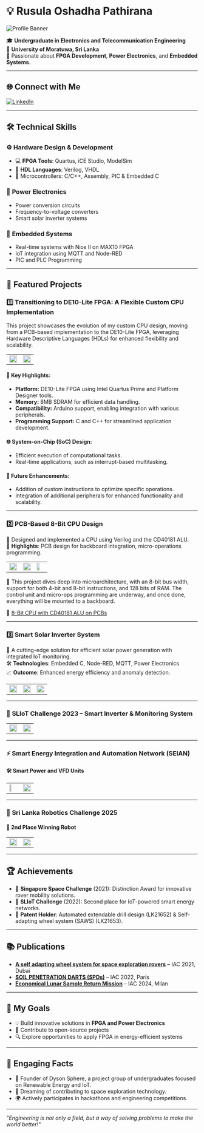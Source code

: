 # 💡 Rusula Oshadha Pathirana

![Profile Banner](Images/Profile_banner.jpg)

🎓 **Undergraduate in Electronics and Telecommunication Engineering**  
📍 **University of Moratuwa, Sri Lanka**  
🌟 Passionate about **FPGA Development**, **Power Electronics**, and **Embedded Systems**.

---

## 🌐 Connect with Me

[![LinkedIn](https://img.shields.io/badge/LinkedIn-Oshadha%20Pathirana-blue?logo=linkedin&logoColor=white)](http://www.linkedin.com/in/oshadhapathirana)  

---

## 🛠️ Technical Skills

### ⚙️ **Hardware Design & Development**
- 💻 **FPGA Tools**: Quartus, iCE Studio, ModelSim  
- 🔌 **HDL Languages**: Verilog, VHDL  
- 🧠 Microcontrollers: C/C++, Assembly, PIC & Embedded C

### 🔋 **Power Electronics**
- Power conversion circuits  
- Frequency-to-voltage converters  
- Smart solar inverter systems

### 📡 **Embedded Systems**
- Real-time systems with Nios II on MAX10 FPGA  
- IoT integration using MQTT and Node-RED  
- PIC and PLC Programming

---

## 🚀 Featured Projects

### 1️⃣ **Transitioning to DE10-Lite FPGA: A Flexible Custom CPU Implementation**

This project showcases the evolution of my custom CPU design, moving from a PCB-based implementation to the DE10-Lite FPGA, leveraging Hardware Descriptive Languages (HDLs) for enhanced flexibility and scalability.

<table style="border-collapse: collapse;">
<tr>
<td><img src="Images/9.jpg" height= "100%" width="100%" style="padding: 0;"></td>
<td><img src="Images/10.jpg" height= "100%" width="100%" style="padding: 0;"></td>
</tr>
</table>

#### 🔑 Key Highlights:
- **Platform:** DE10-Lite FPGA using Intel Quartus Prime and Platform Designer tools.  
- **Memory:** 8MB SDRAM for efficient data handling.  
- **Compatibility:** Arduino support, enabling integration with various peripherals.  
- **Programming Support:** C and C++ for streamlined application development.

#### 🌐 System-on-Chip (SoC) Design:
- Efficient execution of computational tasks.  
- Real-time applications, such as interrupt-based multitasking.

#### 🚀 Future Enhancements:
- Addition of custom instructions to optimize specific operations.  
- Integration of additional peripherals for enhanced functionality and scalability.

---

### 2️⃣ **PCB-Based 8-Bit CPU Design**

💾 Designed and implemented a CPU using Verilog and the CD40181 ALU.  
📐 **Highlights**: PCB design for backboard integration, micro-operations programming.

<table style="border-collapse: collapse;">
<tr>
<td><img src="Images/6.jpg" width="100%" style="padding: 0;"></td>
<td><img src="Images/7.jpg" width="100%" style="padding: 0;"></td>
<td><img src="Images/8.jpg" width="60%" style="padding: 0;"></td>
</tr>
</table>

🧠 This project dives deep into microarchitecture, with an 8-bit bus width, support for both 4-bit and 8-bit instructions, and 128 bits of RAM. The control unit and micro-ops programming are underway, and once done, everything will be mounted to a backboard.

🔗 [8-Bit CPU with CD40181 ALU on PCBs](https://github.com/OshadhaPathirana/8-Bit-CPU-with-CD40181-ALU-on-PCBs)

---

### 3️⃣ **Smart Solar Inverter System**

🔋 A cutting-edge solution for efficient solar power generation with integrated IoT monitoring.  
🛠️ **Technologies**: Embedded C, Node-RED, MQTT, Power Electronics  
📈 **Outcome**: Enhanced energy efficiency and anomaly detection.

<table style="border-collapse: collapse;">
<tr>
<td><img src="Images/11.jpg" width="100%" style="padding: 0;"></td>
<td><img src="Images/12.jpg" width="100%" style="padding: 0;"></td>
<td><img src="Images/14.jpg" width="100%" style="padding: 0;"></td>
</tr>
</table>

---

### 🧠 **SLIoT Challenge 2023 – Smart Inverter & Monitoring System**
<table style="border-collapse: collapse;">
<tr>
<td><img src="Images/2.jpg" width="100%" style="padding: 0;"></td>
<td><img src="Images/3.jpg" width="100%" style="padding: 0;"></td>
</tr>
</table>

---

### ⚡ **Smart Energy Integration and Automation Network (SEIAN)**  
#### 🛠 Smart Power and VFD Units
<table style="border-collapse: collapse;">
<tr>
<td><img src="Images/4.jpg" width="50%" style="padding: 0;"></td>
<td><img src="Images/5.jpg" width="100%" style="padding: 0;"></td>
</tr>
</table>

---

### 🤖 **Sri Lanka Robotics Challenge 2025**  
#### 🥈 2nd Place Winning Robot
<table style="border-collapse: collapse;">
<tr>
<td><img src="Images/15.jpg" width="100%" style="padding: 0;"></td>
<td><img src="Images/16.jpg" width="100%" style="padding: 0;"></td>
</tr>
</table>

---

## 🏆 Achievements

- 🥇 **Singapore Space Challenge** (2021): Distinction Award for innovative rover mobility solutions.  
- 🥈 **SLIoT Challenge** (2022): Second place for IoT-powered smart energy networks.  
- 🏅 **Patent Holder**: Automated extendable drill design (LK21652) & Self-adapting wheel system (SAWS) (LK21653).

---

## 📚 Publications

- **[A self adapting wheel system for space exploration rovers](https://iafastro.directory/iac/paper/id/65366/summary/)** – IAC 2021, Dubai  
- **[SOIL PENETRATION DARTS (SPDs)](https://iafastro.directory/iac/paper/id/72590/summary/)** – IAC 2022, Paris  
- **[Economical Lunar Sample Return Mission](https://iafastro.directory/iac/paper/id/89101/summary/)** – IAC 2024, Milan

---

## 🎯 My Goals

- 💡 Build innovative solutions in **FPGA and Power Electronics**  
- 🌱 Contribute to open-source projects  
- 🔍 Explore opportunities to apply FPGA in energy-efficient systems

---

## 🎨 Engaging Facts

- 🌟 Founder of Dyson Sphere, a project group of undergraduates focused on Renewable Energy and IoT.  
- 🚀 Dreaming of contributing to space exploration technology.  
- 🌍 Actively participates in hackathons and engineering competitions.

---

_"Engineering is not only a field, but a way of solving problems to make the world better!"_
